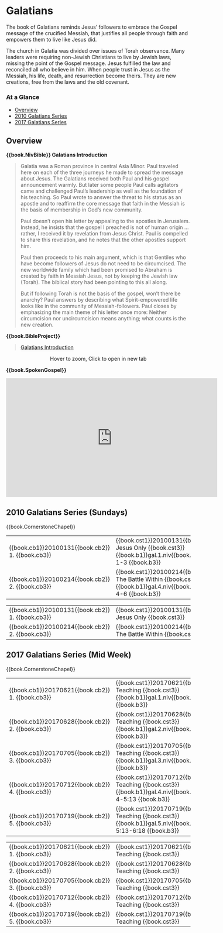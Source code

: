 # Galatians

<script type="text/javascript" src="utils.js"></script>

The book of Galatians reminds Jesus’ followers to embrace the Gospel
message of the crucified Messiah, that justifies all people through
faith and empowers them to live like Jesus did.

The church in Galatia was divided over issues of Torah
observance. Many leaders were requiring non-Jewish Christians to live
by Jewish laws, missing the point of the Gospel message. Jesus
fulfilled the law and reconciled all who believe in him. When people
trust in Jesus as the Messiah, his life, death, and resurrection
become theirs. They are new creations, free from the laws and the old
covenant.


### At a Glance

- [Overview](#overview)
- [2010 Galatians Series](#2010-galatians-series-sundays)
- [2017 Galatians Series](#2017-galatians-series-mid-week)


## Overview


**{{book.NivBible}} Galatians Introduction**

> Galatia was a Roman province in central Asia Minor. Paul traveled here
> on each of the three journeys he made to spread the message about
> Jesus. The Galatians received both Paul and his gospel announcement
> warmly. But later some people Paul calls agitators came and challenged
> Paul’s leadership as well as the foundation of his teaching. So Paul
> wrote to answer the threat to his status as an apostle and to reaffirm
> the core message that faith in the Messiah is the basis of membership
> in God’s new community.
> 
> Paul doesn’t open his letter by appealing to the apostles in
> Jerusalem. Instead, he insists that the gospel I preached is not of
> human origin … rather, I received it by revelation from Jesus
> Christ.  Paul is compelled to share this revelation, and he notes that
> the other apostles support him.
> 
> Paul then proceeds to his main argument, which is that Gentiles who
> have become followers of Jesus do not need to be circumcised. The new
> worldwide family which had been promised to Abraham is created by
> faith in Messiah Jesus, not by keeping the Jewish law (Torah). The
> biblical story had been pointing to this all along.
> 
> But if following Torah is not the basis of the gospel, won’t there be
> anarchy? Paul answers by describing what Spirit-empowered life looks
> like in the community of Messiah-followers. Paul closes by emphasizing
> the main theme of his letter once more: Neither circumcision nor
> uncircumcision means anything; what counts is the new creation.


**{{book.BibleProject}}**

> [Galatians Introduction](https://bibleproject.com/explore/video/galatians/)

<center>
  <figure>
    <div id="Galatians_BP"></div>
    <figcaption>Hover to zoom, Click to open in new tab</figcaption>
  </figure>
</center>
<script>
  addZoomableImage('Galatians_BP', 'Galatians_BP.png', 75);
</script>


**{{book.SpokenGospel}}**

<p align="center">
  <iframe name="SpokenGospelGalatiansVideo"
          id="SpokenGospelGalatiansVideo"
          width="577"
          height="325"
          src="https://www.youtube.com/embed/SnBQG07x0ow"
          frameborder="0"
          allow="accelerometer; autoplay; encrypted-media; gyroscope; picture-in-picture"
          allowfullscreen></iframe>
</p>




## 2010 Galatians Series (Sundays)

{{book.CornerstoneChapel}}

<!-- MASTER: vertical layout for "cell phone" responsive show/hide -->
<div class="phone">
<table>

<tr><td> {{book.cb1}}20100131{{book.cb2}} 1. {{book.cb3}} </td><td> {{book.cst1}}20100131{{book.cst2}} Jesus Only        {{book.cst3}} <br/> {{book.b1}}gal.1.niv{{book.b2}} Gal 1-3 {{book.b3}} </td><td> 01/31/2010 <br/> {{book.csg1}}20100131.pdf{{book.csg2}} </td>
<tr><td> {{book.cb1}}20100214{{book.cb2}} 2. {{book.cb3}} </td><td> {{book.cst1}}20100214{{book.cst2}} The Battle Within {{book.cst3}} <br/> {{book.b1}}gal.4.niv{{book.b2}} Gal 4-6 {{book.b3}} </td><td> 02/14/2010 <br/> {{book.csg1}}20100214.pdf{{book.csg2}} </td>

</table>
</div>

<!-- COPY: horizontal layout for "desktop/tablet" responsive show/hide (simply add 2 columns to header and replace TWO FROM <br/> TO </td><td> -->
<div class="desktop">
<table>

<tr><td> {{book.cb1}}20100131{{book.cb2}} 1. {{book.cb3}} </td><td> {{book.cst1}}20100131{{book.cst2}} Jesus Only        {{book.cst3}} </td><td> {{book.b1}}gal.1.niv{{book.b2}} Gal 1-3 {{book.b3}} </td><td> 01/31/2010 </td><td> {{book.csg1}}20100131.pdf{{book.csg2}} </td>
<tr><td> {{book.cb1}}20100214{{book.cb2}} 2. {{book.cb3}} </td><td> {{book.cst1}}20100214{{book.cst2}} The Battle Within {{book.cst3}} </td><td> {{book.b1}}gal.4.niv{{book.b2}} Gal 4-6 {{book.b3}} </td><td> 02/14/2010 </td><td> {{book.csg1}}20100214.pdf{{book.csg2}} </td>

</table>
</div>



## 2017 Galatians Series (Mid Week)

{{book.CornerstoneChapel}}

<!-- MASTER: vertical layout for "cell phone" responsive show/hide -->
<div class="phone">
<table>

<tr><td> {{book.cb1}}20170621{{book.cb2}} 1. {{book.cb3}} </td><td> {{book.cst1}}20170621{{book.cst2}} Teaching {{book.cst3}} <br/> {{book.b1}}gal.1.niv{{book.b2}} Gal 1         {{book.b3}} </td><td> 06/21/2017 </td>
<tr><td> {{book.cb1}}20170628{{book.cb2}} 2. {{book.cb3}} </td><td> {{book.cst1}}20170628{{book.cst2}} Teaching {{book.cst3}} <br/> {{book.b1}}gal.2.niv{{book.b2}} Gal 2         {{book.b3}} </td><td> 06/28/2017 </td>
<tr><td> {{book.cb1}}20170705{{book.cb2}} 3. {{book.cb3}} </td><td> {{book.cst1}}20170705{{book.cst2}} Teaching {{book.cst3}} <br/> {{book.b1}}gal.3.niv{{book.b2}} Gal 3         {{book.b3}} </td><td> 07/05/2017 </td>
<tr><td> {{book.cb1}}20170712{{book.cb2}} 4. {{book.cb3}} </td><td> {{book.cst1}}20170712{{book.cst2}} Teaching {{book.cst3}} <br/> {{book.b1}}gal.4.niv{{book.b2}} Gal 4-5:13    {{book.b3}} </td><td> 07/12/2017 </td>
<tr><td> {{book.cb1}}20170719{{book.cb2}} 5. {{book.cb3}} </td><td> {{book.cst1}}20170719{{book.cst2}} Teaching {{book.cst3}} <br/> {{book.b1}}gal.5.niv{{book.b2}} Gal 5:13-6:18 {{book.b3}} </td><td> 07/19/2017 </td>

</table>
</div>

<!-- COPY: horizontal layout for "desktop/tablet" responsive show/hide (simply add 2 columns to header and replace TWO FROM <br/> TO </td><td> -->
<div class="desktop">
<table>

<tr><td> {{book.cb1}}20170621{{book.cb2}} 1. {{book.cb3}} </td><td> {{book.cst1}}20170621{{book.cst2}} Teaching {{book.cst3}} </td><td> {{book.b1}}gal.1.niv{{book.b2}} Gal 1         {{book.b3}} </td><td> 06/21/2017 </td>
<tr><td> {{book.cb1}}20170628{{book.cb2}} 2. {{book.cb3}} </td><td> {{book.cst1}}20170628{{book.cst2}} Teaching {{book.cst3}} </td><td> {{book.b1}}gal.2.niv{{book.b2}} Gal 2         {{book.b3}} </td><td> 06/28/2017 </td>
<tr><td> {{book.cb1}}20170705{{book.cb2}} 3. {{book.cb3}} </td><td> {{book.cst1}}20170705{{book.cst2}} Teaching {{book.cst3}} </td><td> {{book.b1}}gal.3.niv{{book.b2}} Gal 3         {{book.b3}} </td><td> 07/05/2017 </td>
<tr><td> {{book.cb1}}20170712{{book.cb2}} 4. {{book.cb3}} </td><td> {{book.cst1}}20170712{{book.cst2}} Teaching {{book.cst3}} </td><td> {{book.b1}}gal.4.niv{{book.b2}} Gal 4-5:13    {{book.b3}} </td><td> 07/12/2017 </td>
<tr><td> {{book.cb1}}20170719{{book.cb2}} 5. {{book.cb3}} </td><td> {{book.cst1}}20170719{{book.cst2}} Teaching {{book.cst3}} </td><td> {{book.b1}}gal.5.niv{{book.b2}} Gal 5:13-6:18 {{book.b3}} </td><td> 07/19/2017 </td>

</table>
</div>



<script>
  // explicitly invoke our page setup here
  // - believe this is executed after all DOM elms (above) are up-and-running)
  // - was having difficulty with following:
  //      window.addEventListener('load', pageSetup());
  //      * it was in fact executed EACH time the page is loaded
  //      * HOWEVER the 'onload' event fired ONLY ONCE (not in navigating to other page and back)
  //        - this must have something to do with how GITBOOK does it's navigation
  //          ... not really sure

  // handles BOTH registerImgClickFullScreenHandlers() & initializeCompletedChecks()
  pageSetup();
</script>
